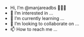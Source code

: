 - Hi, I’m @manjareadbs 👨🏽‍💻
- 👀 I’m interested in ...
- 🌱 I’m currently learning ...
- 💞️ I’m looking to collaborate on ...
- 📫 How to reach me ...

<!---
manjareadbs/manjareadbs is a ✨ special ✨ repository because its `README.md` (this file) appears on your GitHub profile.
You can click the Preview link to take a look at your changes.
--->
